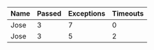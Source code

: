 ﻿| Name | Passed | Exceptions | Timeouts |
|------|--------|------------|----------|
| Jose | 3      | 7          | 0        |
| Jose | 3      | 5          | 2        |
